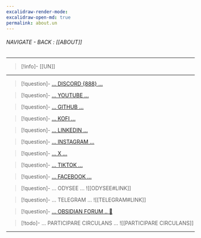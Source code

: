 ```yaml
---
excalidraw-render-mode: 
excalidraw-open-md: true
permalink: about.un
---
```


###### NAVIGATE - BACK : [[ABOUT]]
-----
>[!info]- [[UN]]
----


>[!question]- [... DISCORD {888} ...](https://discord.gg/6rDp4q4Y2B)

>[!question]- [... YOUTUBE ...](https://www.youtube.com/@beto_group)

>[!question]- [... GITHUB ...](https://github.com/beto-group/)

>[!question]- [... KOFI ...](https://ko-fi.com/betogroup)

>[!question]- [... LINKEDIN ...](https://www.linkedin.com/in/c-beto-group)

>[!question]- [... INSTAGRAM ...](https://www.instagram.com/beto.group/)

>[!question]- [... X ...](https://x.com/x_beto_group)

>[!question]- [... TIKTOK ...](https://www.tiktok.com/@beto.group)

>[!question]- [... FACEBOOK ...](https://www.facebook.com/profile.php?id=61566473289651)

>[!question]- ... ODYSEE ...
>![[ODYSEE#LINK]]

>[!question]- ... TELEGRAM ...
>![[TELEGRAM#LINK]]
>

>[!question]- [... OBSIDIAN FORUM .. 🪬](https://forum.obsidian.md/u/beto)


>[!todo]- ... PARTICIPARE CIRCULANS ...
>![[PARTICIPARE CIRCULANS]] 


---------
